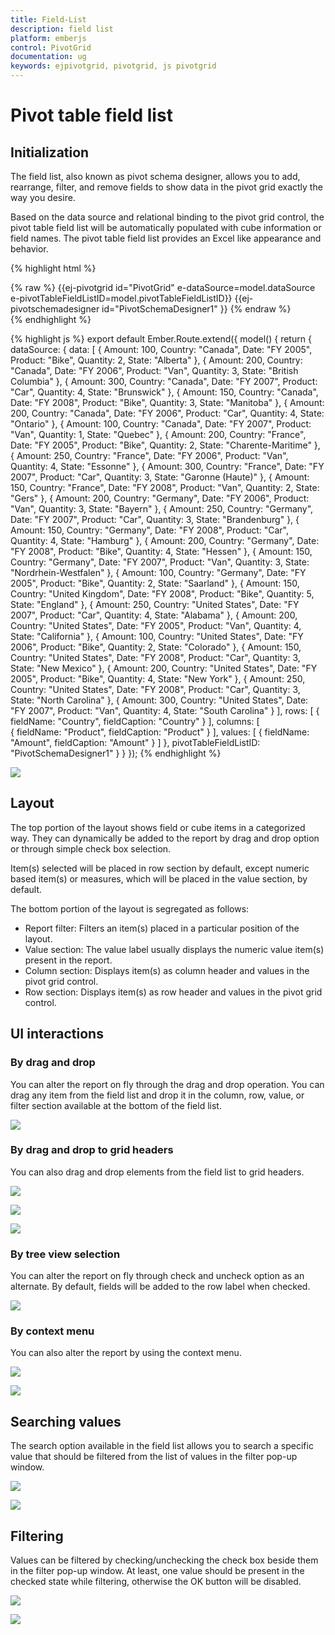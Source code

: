 ```yaml
---
title: Field-List
description: field list
platform: emberjs
control: PivotGrid
documentation: ug
keywords: ejpivotgrid, pivotgrid, js pivotgrid
---
```


# Pivot table field list

## Initialization  
The field list, also known as pivot schema designer, allows you to add, rearrange, filter, and remove fields to show data in the pivot grid exactly the way you desire.

Based on the data source and relational binding to the pivot grid control, the pivot table field list will be automatically populated with cube information or field names. The pivot table field list provides an Excel like appearance and behavior.

{% highlight html %}
	<div class="e-control">
	{% raw %}
	<!--Create a tag which acts as a container for PivotGrid-->
	{{ej-pivotgrid id="PivotGrid" e-dataSource=model.dataSource e-pivotTableFieldListID=model.pivotTableFieldListID}}
	<!--Create a tag which acts as a container for PivotTable Field List-->
	{{ej-pivotschemadesigner id="PivotSchemaDesigner1" }}
	{% endraw %}
	</div>
{% endhighlight %}

{% highlight js %}
    export default Ember.Route.extend({
        model() {
            return {
                dataSource: {
                                data: [
                                    { Amount: 100, Country: "Canada", Date: "FY 2005", Product: "Bike", Quantity: 2, State: "Alberta" },
                                    { Amount: 200, Country: "Canada", Date: "FY 2006", Product: "Van", Quantity: 3, State: "British Columbia" },
                                    { Amount: 300, Country: "Canada", Date: "FY 2007", Product: "Car", Quantity: 4, State: "Brunswick" },
                                    { Amount: 150, Country: "Canada", Date: "FY 2008", Product: "Bike", Quantity: 3, State: "Manitoba" },
                                    { Amount: 200, Country: "Canada", Date: "FY 2006", Product: "Car", Quantity: 4, State: "Ontario" },
                                    { Amount: 100, Country: "Canada", Date: "FY 2007", Product: "Van", Quantity: 1, State: "Quebec" },
                                    { Amount: 200, Country: "France", Date: "FY 2005", Product: "Bike", Quantity: 2, State: "Charente-Maritime" },
                                    { Amount: 250, Country: "France", Date: "FY 2006", Product: "Van", Quantity: 4, State: "Essonne" },
                                    { Amount: 300, Country: "France", Date: "FY 2007", Product: "Car", Quantity: 3, State: "Garonne (Haute)" },
                                    { Amount: 150, Country: "France", Date: "FY 2008", Product: "Van", Quantity: 2, State: "Gers" },
                                    { Amount: 200, Country: "Germany", Date: "FY 2006", Product: "Van", Quantity: 3, State: "Bayern" },
                                    { Amount: 250, Country: "Germany", Date: "FY 2007", Product: "Car", Quantity: 3, State: "Brandenburg" },
                                    { Amount: 150, Country: "Germany", Date: "FY 2008", Product: "Car", Quantity: 4, State: "Hamburg" },
                                    { Amount: 200, Country: "Germany", Date: "FY 2008", Product: "Bike", Quantity: 4, State: "Hessen" },
                                    { Amount: 150, Country: "Germany", Date: "FY 2007", Product: "Van", Quantity: 3, State: "Nordrhein-Westfalen" },
                                    { Amount: 100, Country: "Germany", Date: "FY 2005", Product: "Bike", Quantity: 2, State: "Saarland" },
                                    { Amount: 150, Country: "United Kingdom", Date: "FY 2008", Product: "Bike", Quantity: 5, State: "England" },
                                    { Amount: 250, Country: "United States", Date: "FY 2007", Product: "Car", Quantity: 4, State: "Alabama" },
                                    { Amount: 200, Country: "United States", Date: "FY 2005", Product: "Van", Quantity: 4, State: "California" },
                                    { Amount: 100, Country: "United States", Date: "FY 2006", Product: "Bike", Quantity: 2, State: "Colorado" },
                                    { Amount: 150, Country: "United States", Date: "FY 2008", Product: "Car", Quantity: 3, State: "New Mexico" },
                                    { Amount: 200, Country: "United States", Date: "FY 2005", Product: "Bike", Quantity: 4, State: "New York" },
                                    { Amount: 250, Country: "United States", Date: "FY 2008", Product: "Car", Quantity: 3, State: "North Carolina" },
                                    { Amount: 300, Country: "United States", Date: "FY 2007", Product: "Van", Quantity: 4, State: "South Carolina" }
                                ],
                                rows: [
									{
                                        fieldName: "Country",
                                        fieldCaption: "Country"
                                    }
                                ],
                                columns: [                                  									                                    
                                    {
                                        fieldName: "Product",
                                        fieldCaption: "Product"
                                    }
                                ],
                                values: [
                                    {
                                        fieldName: "Amount",
                                        fieldCaption: "Amount"
                                    }
                                ]
                            },
                            pivotTableFieldListID: "PivotSchemaDesigner1"
           }
        }
    });
{% endhighlight %}

![](PivotTable-Field-List_images/relationalfieldlist.png)

## Layout
The top portion of the layout shows field or cube items in a categorized way. They can dynamically be added to the report by drag and drop option or through simple check box selection.
 
Item(s) selected will be placed in row section by default, except numeric based item(s) or measures, which will be placed in the value section, by default.
 
The bottom portion of the layout is segregated as follows:

* Report filter: Filters an item(s) placed in a particular position of the layout. 
* Value section: The value label usually displays the numeric value item(s) present in the report.
* Column section: Displays item(s) as column header and values in the pivot grid control.
* Row section: Displays item(s) as row header and values in the pivot grid control.

## UI interactions

### By drag and drop

You can alter the report on fly through the drag and drop operation. You can drag any item from the field list and drop it in the column, row, value, or filter section available at the bottom of the field list.

![](PivotTable-Field-List_images/ralationaldragndrop.png)

### By drag and drop to grid headers

You can also drag and drop elements from the field list to grid headers.

![](PivotTable-Field-List_images/HeaderDrop.png)

![](PivotTable-Field-List_images/HeaderDrop1.png)

![](PivotTable-Field-List_images/HeaderDrop2.png)

### By tree view selection
 
You can alter the report on fly through check and uncheck option as an alternate. By default, fields will be added to the row label when checked.

![](PivotTable-Field-List_images/relationalcheckRuncheck.png)

### By context menu

You can also alter the report by using the context menu.

![](PivotTable-Field-List_images/Pivotbutton_Context.png)

![](PivotTable-Field-List_images/Treeview_Context.png)
 
## Searching values
The search option available in the field list allows you to search a specific value that should be filtered from the list of values in the filter pop-up window.

![](PivotTable-Field-List_images/relationalBfiltering.png)

![](PivotTable-Field-List_images/relationaldialogsearch.png)

## Filtering
Values can be filtered by checking/unchecking the check box beside them in the filter pop-up window. At least, one value should be present in the checked state while filtering, otherwise the OK button will be disabled.

![](PivotTable-Field-List_images/relationalBfiltering.png)

![](PivotTable-Field-List_images/relationaldialogfilter.png)


